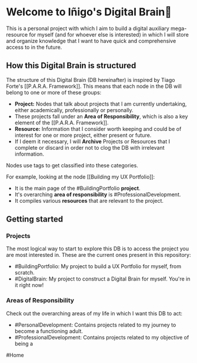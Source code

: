 # Welcome to Iñigo's Digital Brain🧠

This is a personal project with which I aim to build a digital auxiliary mega-resource for myself (and for whoever else is interested) in which I will store and organize knowledge that I want to have quick and comprehensive access to in the future.

## How this Digital Brain is structured

The structure of this Digital Brain (DB hereinafter) is inspired by Tiago Forte's [[P.A.R.A. Framework]]. This means that each node in the DB will belong to one or more of these groups:

- **Project:** Nodes that talk about projects that I am currently undertaking, either academically, professionally or personally. 
- These projects fall under an **Area of Responsibility**, which is also a key element of the [[P.A.R.A. Framework]].
- **Resource:** Information that I consider worth keeping and could be of interest for one or more project, either present or future.
- If I deem it necessary, I will **Archive** Projects or Resources that I complete or discard in order not to clog the DB with irrelevant information.

Nodes use tags to get classified into these categories.

For example, looking at the node [[Building my UX Portfolio]]:
- It is the main page of the #BuildingPortfolio **project**.
- It's overarching **area of responsibility** is #ProfessionalDevelopment.
- It compiles various **resources** that are relevant to the project.

## Getting started

### Projects
The most logical way to start to explore this DB is to access the project you are most interested in. These are the current ones present in this repository:

- #BuildingPortfolio: My project to build a UX Portfolio for myself, from scratch.
- #DigitalBrain: My project to construct a Digital Brain for myself. You're in it right now!

### Areas of Responsibility
Check out the overarching areas of my life in which I want this DB to act:

- #PersonalDevelopment: Contains projects related to my journey to become a functioning adult.
- #ProfessionalDevelopment: Contains projects related to my objective of being a 

#Home